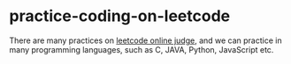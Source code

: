 # practice-coding-on-leetcode

There are many practices on [leetcode online judge](https://leetcode.com/), and we can practice in many programming languages, such as C, JAVA, Python, JavaScript etc. 
